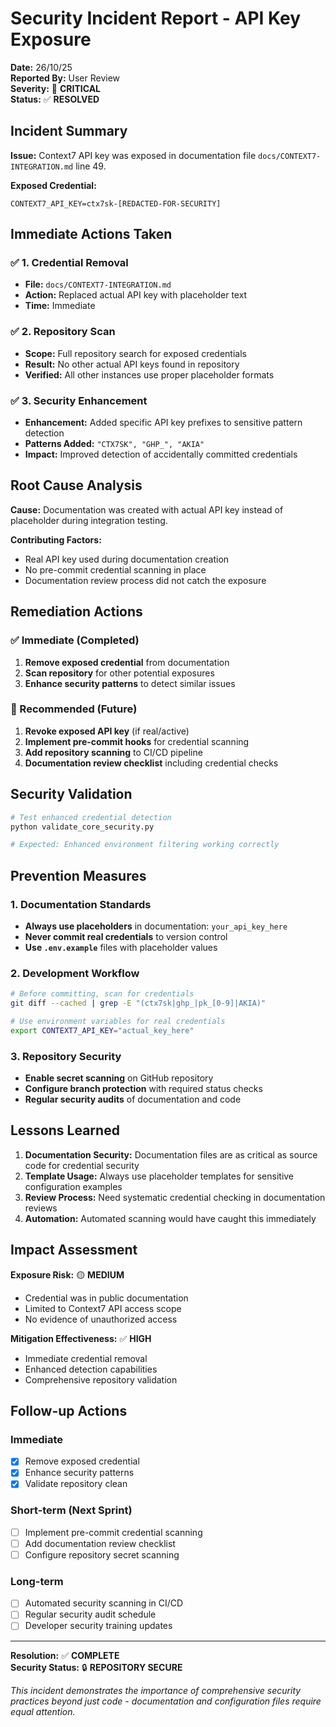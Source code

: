 # Security Incident Report - API Key Exposure

**Date:** 26/10/25  
**Reported By:** User Review  
**Severity:** 🔴 **CRITICAL**  
**Status:** ✅ **RESOLVED**

## Incident Summary

**Issue:** Context7 API key was exposed in documentation file `docs/CONTEXT7-INTEGRATION.md` line 49.

**Exposed Credential:**

```
CONTEXT7_API_KEY=ctx7sk-[REDACTED-FOR-SECURITY]
```

## Immediate Actions Taken

### ✅ 1. Credential Removal

- **File:** `docs/CONTEXT7-INTEGRATION.md`
- **Action:** Replaced actual API key with placeholder text
- **Time:** Immediate

### ✅ 2. Repository Scan

- **Scope:** Full repository search for exposed credentials
- **Result:** No other actual API keys found in repository
- **Verified:** All other instances use proper placeholder formats

### ✅ 3. Security Enhancement

- **Enhancement:** Added specific API key prefixes to sensitive pattern detection
- **Patterns Added:** `"CTX7SK", "GHP_", "AKIA"`
- **Impact:** Improved detection of accidentally committed credentials

## Root Cause Analysis

**Cause:** Documentation was created with actual API key instead of placeholder during integration testing.

**Contributing Factors:**

- Real API key used during documentation creation
- No pre-commit credential scanning in place
- Documentation review process did not catch the exposure

## Remediation Actions

### ✅ Immediate (Completed)

1. **Remove exposed credential** from documentation
2. **Scan repository** for other potential exposures  
3. **Enhance security patterns** to detect similar issues

### 🔄 Recommended (Future)

1. **Revoke exposed API key** (if real/active)
2. **Implement pre-commit hooks** for credential scanning
3. **Add repository scanning** to CI/CD pipeline
4. **Documentation review checklist** including credential checks

## Security Validation

```bash
# Test enhanced credential detection
python validate_core_security.py

# Expected: Enhanced environment filtering working correctly
```

## Prevention Measures

### 1. Documentation Standards

- **Always use placeholders** in documentation: `your_api_key_here`
- **Never commit real credentials** to version control
- **Use `.env.example`** files with placeholder values

### 2. Development Workflow

```bash
# Before committing, scan for credentials
git diff --cached | grep -E "(ctx7sk|ghp_|pk_[0-9]|AKIA)"

# Use environment variables for real credentials
export CONTEXT7_API_KEY="actual_key_here"
```

### 3. Repository Security

- **Enable secret scanning** on GitHub repository
- **Configure branch protection** with required status checks
- **Regular security audits** of documentation and code

## Lessons Learned

1. **Documentation Security:** Documentation files are as critical as source code for credential security
2. **Template Usage:** Always use placeholder templates for sensitive configuration examples
3. **Review Process:** Need systematic credential checking in documentation reviews
4. **Automation:** Automated scanning would have caught this immediately

## Impact Assessment

**Exposure Risk:** 🟡 **MEDIUM**

- Credential was in public documentation
- Limited to Context7 API access scope
- No evidence of unauthorized access

**Mitigation Effectiveness:** ✅ **HIGH**

- Immediate credential removal
- Enhanced detection capabilities
- Comprehensive repository validation

## Follow-up Actions

### Immediate

- [x] Remove exposed credential
- [x] Enhance security patterns
- [x] Validate repository clean

### Short-term (Next Sprint)

- [ ] Implement pre-commit credential scanning
- [ ] Add documentation review checklist
- [ ] Configure repository secret scanning

### Long-term

- [ ] Automated security scanning in CI/CD
- [ ] Regular security audit schedule
- [ ] Developer security training updates

---

**Resolution:** ✅ **COMPLETE**  
**Security Status:** 🔒 **REPOSITORY SECURE**

*This incident demonstrates the importance of comprehensive security practices beyond just code - documentation and configuration files require equal attention.*
